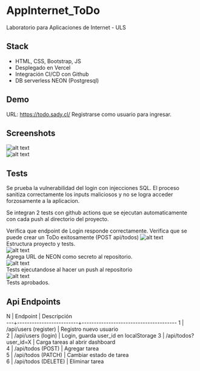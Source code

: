 # AppInternet_ToDo

Laboratorio para Aplicaciones de Internet - ULS

## Stack

- HTML, CSS, Bootstrap, JS
- Desplegado en Vercel
- Integración CI/CD con Github
- DB serverless NEON (Postgresql)

## Demo

URL: https://todo.sady.cl/
Registrarse como usuario para ingresar.

## Screenshots

![alt text](image/image.png)  
![alt text](image/image-1.png)  

## Tests

Se prueba la vulnerabilidad del login con injecciones SQL. El proceso sanitiza correctamente los inputs maliciosos y no se logra acceder forzosamente a la aplicacion.

Se integran 2 tests con github actions que se ejecutan automaticamente con cada push al directorio del proyecto.

Verifica que endpoint de Login responde correctamente.
Verifica que se puede crear un ToDo exitosamente (POST api/todos)
![alt text](image/image-2.png)  
Estructura proyecto y tests.  
![alt text](image/image-3.png)  
Agrega URL de NEON como secreto al repositorio.  
![alt text](image/image-5.png)  
Tests ejecutandose al hacer un push al repositorio  
![alt text](image/image-6.png)  
Tests aprobados.  

## Api Endpoints

N  |  Endpoint               |  Descripción                          
---+-------------------------+---------------------------------------
1  |  /api/users (register)  |  Registro nuevo usuario               
2  |  /api/users (login)     |  Login, guarda user_id en localStorage
3  |  /api/todos?user_id=X   |  Carga tareas al abrir dashboard      
4  |  /api/todos (POST)      |  Agregar tarea                        
5  |  /api/todos (PATCH)     |  Cambiar estado de tarea              
6  |  /api/todos (DELETE)    |  Eliminar tarea                       
